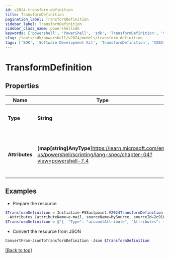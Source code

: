 ```yaml
---
id: v2024-transform-definition
title: TransformDefinition
pagination_label: TransformDefinition
sidebar_label: TransformDefinition
sidebar_class_name: powershellsdk
keywords: ['powershell', 'PowerShell', 'sdk', 'TransformDefinition', 'V2024TransformDefinition'] 
slug: /tools/sdk/powershell/v2024/models/transform-definition
tags: ['SDK', 'Software Development Kit', 'TransformDefinition', 'V2024TransformDefinition']
---
```



# TransformDefinition

## Properties

Name | Type | Description | Notes
------------ | ------------- | ------------- | -------------
**Type** | **String** | The type of the transform definition. | [optional] 
**Attributes** | [**map[string]AnyType**]https://learn.microsoft.com/en-us/powershell/scripting/lang-spec/chapter-04?view=powershell-7.4 | Arbitrary key-value pairs to store any metadata for the object | [optional] 

## Examples

- Prepare the resource
```powershell
$TransformDefinition = Initialize-PSSailpoint.V2024TransformDefinition  -Type accountAttribute `
 -Attributes {attributeName=e-mail, sourceName=MySource, sourceId=2c9180877a826e68017a8c0b03da1a53}
$TransformDefinition = @"{  "Type": "accountAttribute", "Attributes": {"attributeName": "e-mail", "sourceName": "MySource", "sourceId": "2c9180877a826e68017a8c0b03da1a53}" }}"@
```

- Convert the resource from JSON
```powershell
ConvertFrom-JsonToTransformDefinition -Json $TransformDefinition
```


[[Back to top]](#) 

